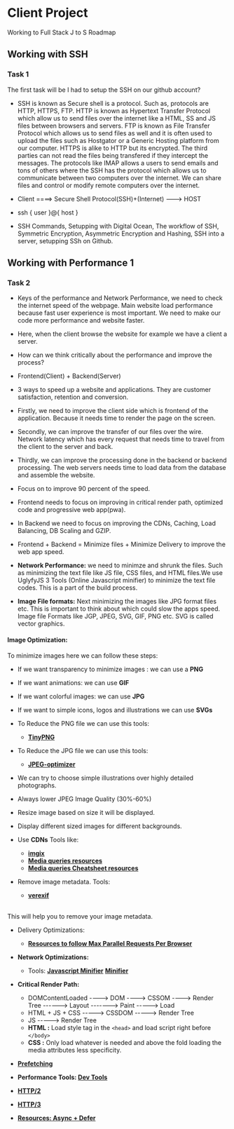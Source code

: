 # Client Project
Working to Full Stack J to S Roadmap

## Working with SSH
### Task 1
The first task will be I had to setup the SSH on our github account?
* SSH is known as Secure shell is a protocol. Such as, protocols are HTTP, HTTPS, FTP. HTTP is known as Hypertext Transfer Protocol which allow us to send files over the internet like a HTML, SS and JS files between browsers and servers. FTP is known as File Transfer Protocol which allows us to send files as well and it is often used to upload the files such as Hostgator or a Generic Hosting platform from our computer. HTTPS is alike to HTTP but its encrypted. The third parties can not read the files being transfered if they intercept the messages. The protocols like IMAP allows a users to send emails and tons of others where the SSH has the protocol which allows us to communicate between two computers over the internet. We can share files and control or modify remote computers over the internet.

* Client ====> Secure Shell Protocol(SSH)+(Internet) ---> HOST
* ssh { user }@{ host }
* SSH Commands, Setupping with Digital Ocean, The workflow of SSH, Symmetric Encryption, Asymmetric Encryption and Hashing, SSH into a server, setupping SSh on Github.

## Working with Performance 1
### Task 2

* Keys of the performance and Network Performance, we need to check the internet speed of the webpage. Main website load performance because fast user experience is most important. We need to make our code more performance and website faster.

* Here, when the client browse the website for example we have a client a server. 

* How can we think critically about the performance and improve the process?

* Frontend(Client) + Backend(Server)
* 3 ways to speed up a website and applications. They are customer satisfaction, retention and conversion. 

* Firstly, we need to improve the client side which is frontend of the application. Because it needs time to render the page on the screen.

* Secondly, we can improve the transfer of our files over the wire. Network latency which has every request that needs time to travel from the client to the server and back.

* Thirdly, we can improve the processing done in the backend or backend processing. The web servers needs time to load data from the database and assemble the website. 

* Focus on to improve 90 percent of the speed. 

* Frontend needs to focus on improving in critical render path, optimized code and progressive web app(pwa).

* In Backend we need to focus on improving the CDNs, Caching, Load Balancing, DB Scaling and GZIP.

* Frontend + Backend = Minimize files + Minimize Delivery to improve the web app speed.

* <b>Network Performance:</b> we need to minimze and shrunk the files. Such as minimizing the text file like JS file, CSS files, and HTML files.We use UglyfyJS 3 Tools (Online Javascript minifier) to minimize the text file codes. This is a part of the build process.

* <b>Image File formats:</b> Next minimizing the images like JPG format files etc. This is important to think about which could slow the apps speed. Image file Formats like JGP, JPEG, SVG, GIF, PNG etc. SVG is called vector graphics.

#### <b>Image Optimization: </b>
To minimize images here we can follow these steps:
* If we want transparency to minimize images : we can use a <b>PNG</b>

* If we want animations: we can use <b>GIF</b>

* If we want colorful images: we can use <b>JPG</b>
* If we want to simple icons, logos and illustrations we can use <b>SVGs</b>

* To Reduce the PNG file we can use this tools:
   * **[TinyPNG](https://tinypng.com/)**

* To Reduce the JPG file we can use this tools:
   * **[JPEG-optimizer](http://jpeg-optimizer.com/)**

* We can try to choose simple illustrations over highly detailed photographs.

* Always lower JPEG Image Quality (30%-60%)
* Resize image based on size it will be displayed.
* Display different sized images for different backgrounds.
* Use <b>CDNs</b> Tools like:
    * **[imgix](https://imgix.com/)**
    * **[Media queries resources](https://gist.github.com/bartholomej/8415655)**
    * **[Media queries Cheatsheet resources](https://css-tricks.com/snippets/css/media-queries-for-standard-devices/)**

* Remove image metadata. Tools:
     * **[verexif](https://www.verexif.com/en/)**
<br/>
This will help you to remove your image metadata.

* Delivery Optimizations:
   * **[Resources to follow Max Parallel Requests Per Browser](https://stackoverflow.com/questions/985431/max-parallel-http-connections-in-a-browser)**

* <b>Network Optimizations:</b>
   * Tools: **[Javascript Minifier](https://javascript-minifier.com/)** **[Minifier](https://www.minifier.org/)**
* <b>Critical Render Path:</b>
   * DOMContentLoaded ----> DOM ----> CSSOM ----> Render Tree ------> Layout -------> Paint -----> Load
   * HTML + JS + CSS -----> CSSDOM -----> Render Tree
   * JS -----> Render Tree
   * <b>HTML :</b> Load style tag in the ```<head>``` and load script right before ```</body>```
   * <b>CSS :</b> Only load whatever is needed and above the fold loading the media attributes less specificity.


* **[Prefetching](https://css-tricks.com/prefetching-preloading-prebrowsing/)**

*  <b>Performance Tools: </b> **[Dev Tools](https://css-tricks.com/prefetching-preloading-prebrowsing/)**

* **[HTTP/2](https://www.udemy.com/course/the-complete-junior-to-senior-web-developer-roadmap/learn/lecture/10210926#questions)**

* **[HTTP/3](https://blog.cloudflare.com/http3-the-past-present-and-future/)**

* **[Resources: Async + Defer](https://stackoverflow.com/questions/10808109/script-tag-async-defer)**








